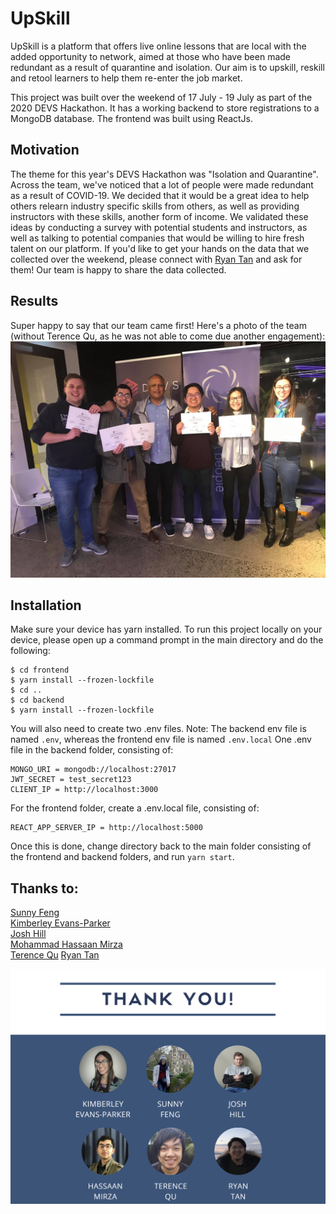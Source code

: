 # UpSkill

UpSkill is a platform that offers live online lessons that are local with the added opportunity to network, aimed at those who have been made redundant as a result of quarantine and isolation. Our aim is to upskill, reskill and retool learners to help them re-enter the job market.

This project was built over the weekend of 17 July - 19 July as part of the 2020 DEVS Hackathon. It has a working backend to store registrations to a MongoDB database. The frontend was built using ReactJs. 

## Motivation
The theme for this year's DEVS Hackathon was "Isolation and Quarantine". Across the team, we've noticed that a lot of people were made redundant as a result of COVID-19. We decided that it would be a great idea to help others relearn industry specific skills from others, as well as providing instructors with these skills, another form of income. We validated these ideas by conducting a survey with potential students and instructors, as well as talking to potential companies that would be willing to hire fresh talent on our platform. If you'd like to get your hands on the data that we collected over the weekend, please connect with [Ryan Tan](https://www.linkedin.com/in/rtan18/) and ask for them! Our team is happy to share the data collected. 

## Results
Super happy to say that our team came first! Here's a photo of the team (without Terence Qu, as he was not able to come due another engagement):
![Hackathon Winners](./readmeImages/groupPhoto.jpg)

## Installation
Make sure your device has yarn installed.
To run this project locally on your device, please open up a command prompt in the main directory and do the following:
```
$ cd frontend
$ yarn install --frozen-lockfile
$ cd ..
$ cd backend
$ yarn install --frozen-lockfile
```

You will also need to create two .env files. Note: The backend env file is named ```.env```, whereas the frontend env file is named ```.env.local``` One .env file in the backend folder, consisting of:
```
MONGO_URI = mongodb://localhost:27017
JWT_SECRET = test_secret123
CLIENT_IP = http://localhost:3000
```
For the frontend folder, create a .env.local file, consisting of:
```
REACT_APP_SERVER_IP = http://localhost:5000
```
Once this is done, change directory back to the main folder consisting of the frontend and backend folders, and run ``` yarn start ```.

## Thanks to:
[Sunny Feng](https://www.linkedin.com/in/sunnyfeng617/)  
[Kimberley Evans-Parker](https://www.linkedin.com/in/kimberley-evans-parker/)  
[Josh Hill](https://www.linkedin.com/in/josh-hill-b655131a1/)  
[Mohammad Hassaan Mirza](https://www.linkedin.com/in/mohammad-mirza/)  
[Terence Qu](https://github.com/Terenco12345)
[Ryan Tan](https://www.linkedin.com/in/rtan18/)  

![Final Slide](./readmeImages/finalSlideDEVS.PNG)